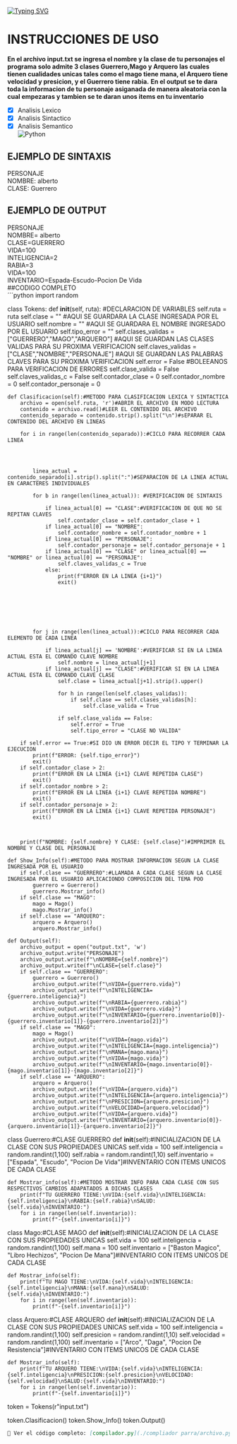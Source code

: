 <a href="https://git.io/typing-svg"><img src="https://readme-typing-svg.demolab.com?font=Fira+Code&weight=600&size=34&pause=1000&width=435&lines=PROYECTO+COMPILADOR+" alt="Typing SVG" /></a>

# INSTRUCCIONES DE USO
**En el archivo input.txt se ingresa el nombre y la clase de tu personajes el programa solo admite 3 clases Guerrero,Mago y Arquero las cuales tienen cualidades unicas tales como el mago tiene mana, el Arquero tiene
velocidad y presicion, y el Guerrero tiene rabia.**
**En el output se te dara toda la informacion de tu personaje asiganada de manera aleatoria con la cual empezaras y tambien se te daran unos items en tu inventario**
- [x] Analisis Lexico  
- [x] Analisis Sintactico  
- [x] Analisis Semantico  
![Python](https://img.shields.io/badge/python-3.11-blue)     
## EJEMPLO DE SINTAXIS
PERSONAJE  
NOMBRE: alberto  
CLASE: Guerrero  

## EJEMPLO DE OUTPUT
PERSONAJE  
NOMBRE= alberto  
CLASE=GUERRERO  
VIDA=100  
INTELIGENCIA=2  
RABIA=3  
VIDA=100  
INVENTARIO=Espada-Escudo-Pocion De Vida  
##CODIGO COMPLETO  
´´´python
import random

class Tokens:
    def __init__(self, ruta):
        #DECLARACION DE VARIABLES
        self.ruta = ruta 
        self.clase = "" #AQUI SE GUARDARA LA CLASE INGRESADA POR EL USUARIO
        self.nombre = "" #AQUI SE GUARDARA EL NOMBRE INGRESADO POR EL USUARIO
        self.tipo_error = ""
        self.clases_validas = ["GUERRERO","MAGO","ARQUERO"] #AQUI SE GUARDAN LAS CLASES VALIDAS PARA SU PROXIMA VERIFICACION
        self.claves_validas = ["CLASE","NOMBRE","PERSONAJE"] #AQUI SE GUARDAN LAS PALABRAS CLAVES PARA SU PROXIMA VERIFICACION
        self.error = False #BOLEEANOS PARA VERIFICACION DE ERRORES
        self.clase_valida = False
        self.claves_validas_c = False
        self.contador_clase = 0
        self.contador_nombre = 0
        self.contador_personaje = 0
     


    def Clasificacion(self):#METODO PARA CLASIFICACION LEXICA Y SINTACTICA
        archivo = open(self.ruta, 'r')#ABRIR EL ARCHIVO EN MODO LECTURA
        contenido = archivo.read()#LEER EL CONTENIDO DEL ARCHIVO
        contenido_separado = contenido.strip().split("\n")#sEPARAR EL CONTENIDO DEL ARCHIVO EN LINEAS 

        for i in range(len(contenido_separado)):#CICLO PARA RECORRER CADA LINEA
            



            linea_actual = contenido_separado[i].strip().split(":")#SEPARACION DE LA LINEA ACTUAL EN CARACTERES INDIVIDUALES

            for b in range(len(linea_actual)): #VERIFICACION DE SINTAXIS 

                if linea_actual[0] == "CLASE":#VERIFICACION DE QUE NO SE REPITAN CLAVES
                    self.contador_clase = self.contador_clase + 1
                if linea_actual[0] == "NOMBRE":
                    self.contador_nombre = self.contador_nombre + 1
                if linea_actual[0] == "PERSONAJE":
                    self.contador_personaje = self.contador_personaje + 1
                if linea_actual[0] == "CLASE" or linea_actual[0] == "NOMBRE" or linea_actual[0] == "PERSONAJE":
                    self.claves_validas_c = True
                else:
                    print(f"ERROR EN LA LINEA {i+1}")
                    exit()

                
                
                



            for j in range(len(linea_actual)):#CICLO PARA RECORRER CADA ELEMENTO DE CADA LINEA
                
                if linea_actual[j] == 'NOMBRE':#VERIFICAR SI EN LA LINEA ACTUAL ESTA EL COMANDO CLAVE NOMBRE
                    self.nombre = linea_actual[j+1]
                if linea_actual[j] == "CLASE":#VERIFICAR SI EN LA LINEA ACTUAL ESTA EL COMANDO CLAVE CLASE
                    self.clase = linea_actual[j+1].strip().upper()

                    for h in range(len(self.clases_validas)):
                        if self.clase == self.clases_validas[h]:
                            self.clase_valida = True
                            
                    if self.clase_valida == False:
                        self.error = True
                        self.tipo_error = "CLASE NO VALIDA"

        if self.error == True:#SI DIO UN ERROR DECIR EL TIPO Y TERMINAR LA EJECUCION
            print(f"ERROR: {self.tipo_error}")
            exit()
        if self.contador_clase > 2:
            print(f"ERROR EN LA LINEA {i+1} CLAVE REPETIDA CLASE")
            exit()
        if self.contador_nombre > 2:
            print(f"ERROR EN LA LINEA {i+1} CLAVE REPETIDA NOMBRE")      
            exit()         
        if self.contador_personaje > 2:
            print(f"ERROR EN LA LINEA {i+1} CLAVE REPETIDA PERSONAJE")
            exit()

                    
        
        print(f"NOMBRE: {self.nombre} Y CLASE: {self.clase}")#IMPRIMIR EL NOMBRE Y CLASE DEL PERSONAJE

    def Show_Info(self):#METODO PARA MOSTRAR INFORMACION SEGUN LA CLASE INGRESADA POR EL USUARIO
        if self.clase == "GUERRERO":#LLAMADA A CADA CLASE SEGUN LA CLASE INGRESADA POR EL USUARIO APLICACIONDO COMPOSICION DEL TEMA POO
            guerrero = Guerrero()
            guerrero.Mostrar_info()
        if self.clase == "MAGO":
            mago = Mago()
            mago.Mostrar_info()
        if self.clase == "ARQUERO":
            arquero = Arquero()
            arquero.Mostrar_info()
        
    def Output(self):
        archivo_output = open("output.txt", 'w')
        archivo_output.write("PERSONAJE")
        archivo_output.write(f"\nNOMBRE={self.nombre}")
        archivo_output.write(f"\nCLASE={self.clase}")
        if self.clase == "GUERRERO":
            guerrero = Guerrero()
            archivo_output.write(f"\nVIDA={guerrero.vida}")
            archivo_output.write(f"\nINTELIGENCIA={guerrero.inteligencia}")
            archivo_output.write(f"\nRABIA={guerrero.rabia}")
            archivo_output.write(f"\nVIDA={guerrero.vida}")
            archivo_output.write(f"\nINVENTARIO={guerrero.inventario[0]}-{guerrero.inventario[1]}-{guerrero.inventario[2]}")
        if self.clase == "MAGO":
            mago = Mago()
            archivo_output.write(f"\nVIDA={mago.vida}")
            archivo_output.write(f"\nINTELIGENCIA={mago.inteligencia}")
            archivo_output.write(f"\nMANA={mago.mana}")
            archivo_output.write(f"\nVIDA={mago.vida}")
            archivo_output.write(f"\nINVENTARIO={mago.inventario[0]}-{mago.inventario[1]}-{mago.inventario[2]}")
        if self.clase == "ARQUERO":
            arquero = Arquero()
            archivo_output.write(f"\nVIDA={arquero.vida}")
            archivo_output.write(f"\nINTELIGENCIA={arquero.inteligencia}")
            archivo_output.write(f"\nPRESICION={arquero.presicion}")
            archivo_output.write(f"\nVELOCIDAD={arquero.velocidad}")
            archivo_output.write(f"\nVIDA={arquero.vida}")
            archivo_output.write(f"\nINVENTARIO={arquero.inventario[0]}-{arquero.inventario[1]}-{arquero.inventario[2]}")
            
        
   


        


class Guerrero:#CLASE GUERRERO 
    def __init__(self):#INICIALIZACION DE LA CLASE CON SUS PROPIEDADES UNICAS
        self.vida = 100
        self.inteligencia = random.randint(1,100)
        self.rabia = random.randint(1,10)
        self.inventario = ["Espada", "Escudo", "Pocion De Vida"]#INVENTARIO CON ITEMS UNICOS DE CADA CLASE
    
    def Mostrar_info(self):#METODO MOSTRAR INFO PARA CADA CLASE CON SUS RESPECTIVOS CAMBIOS ADAPATADOS A DICHAS CLASES
        print(f"TU GUERRERO TIENE:\nVIDA:{self.vida}\nINTELIGENCIA:{self.inteligencia}\nRABIA:{self.rabia}\nSALUD:{self.vida}\nINVENTARIO:")
        for i in range(len(self.inventario)):
            print(f"-{self.inventario[i]}")



class Mago:#CLASE MAGO
    def __init__(self):#INICIALIZACION DE LA CLASE CON SUS PROPIEDADES UNICAS
        self.vida = 100
        self.inteligencia = random.randint(1,100)
        self.mana = 100
        self.inventario = ["Baston Magico", "Libro Hechizos", "Pocion De Mana"]#INVENTARIO CON ITEMS UNICOS DE CADA CLASE

    def Mostrar_info(self):
        print(f"TU MAGO TIENE:\nVIDA:{self.vida}\nINTELIGENCIA:{self.inteligencia}\nMANA:{self.mana}\nSALUD:{self.vida}\nINVENTARIO:")
        for i in range(len(self.inventario)):
            print(f"-{self.inventario[i]}")

    
class Arquero:#CLASE ARQUERO
    def __init__(self):#INICIALIZACION DE LA CLASE CON SUS PROPIEDADES UNICAS
        self.vida = 100
        self.inteligencia = random.randint(1,100)
        self.presicion = random.randint(1,10)
        self.velocidad = random.randint(1,100)
        self.inventario = ["Arco", "Daga", "Pocion De Resistencia"]#INVENTARIO CON ITEMS UNICOS DE CADA CLASE

    def Mostrar_info(self):
        print(f"TU ARQUERO TIENE:\nVIDA:{self.vida}\nINTELIGENCIA:{self.inteligencia}\nPRESICION:{self.presicion}\nVELOCIDAD:{self.velocidad}\nSALUD:{self.vida}\nINVENTARIO:")
        for i in range(len(self.inventario)):
            print(f"-{self.inventario[i]}")


token = Tokens(r"input.txt")

token.Clasificacion()
token.Show_Info()
token.Output()

```md
📄 Ver el código completo: [compilador.py](./compliador parra/archivo.py)
